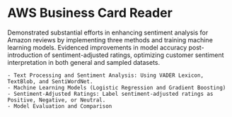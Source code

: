 # AWS Business Card Reader

Demonstrated substantial efforts in enhancing sentiment analysis for Amazon reviews by implementing three methods and training machine learning models. Evidenced improvements in model accuracy post-introduction of sentiment-adjusted ratings, optimizing customer sentiment interpretation in both general and sampled datasets.

    - Text Processing and Sentiment Analysis: Using VADER Lexicon, TextBlob, and SentiWordNet.
    - Machine Learning Models (Logistic Regression and Gradient Boosting)
    - Sentiment-Adjusted Ratings: Label sentiment-adjusted ratings as Positive, Negative, or Neutral.
    - Model Evaluation and Comparison
